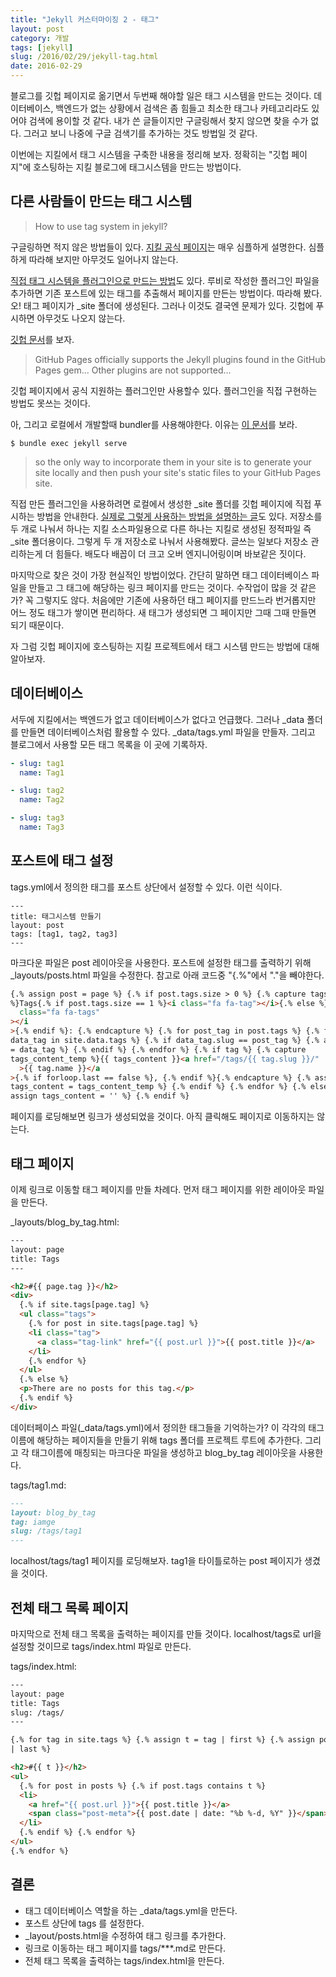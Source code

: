 ```yaml
---
title: "Jekyll 커스터마이징 2 - 태그"
layout: post
category: 개발
tags: [jekyll]
slug: /2016/02/29/jekyll-tag.html
date: 2016-02-29
---
```


블로그를 깃헙 페이지로 옮기면서 두번째 해야할 일은 태그 시스템을 만드는 것이다.
데이터베이스, 백엔드가 없는 상황에서 검색은 좀 힘들고 최소한 태그나 카테고리라도 있어야
검색에 용이할 것 같다. 내가 쓴 글들이지만 구글링해서 찾지 않으면 찾을 수가 없다.
그러고 보니 나중에 구글 검색기를 추가하는 것도 방법일 것 같다.

이번에는 지킬에서 태그 시스템을 구축한 내용을 정리해 보자.
정확히는 "깃헙 페이지"에 호스팅하는 지킬 블로그에 태그시스템을 만드는 방법이다.

## 다른 사람들이 만드는 태그 시스템

> How to use tag system in jekyll?

구글링하면 적지 않은 방법들이 있다.
[지킬 공식 페이지](https://jekyllrb.com/docs/plugins/#tags)는 매우 심플하게 설명한다.
심플하게 따라해 보지만 아무것도 일어나지 않는다.

[직접 태그 시스템을 플러그인으로 만드는 방법](http://charliepark.org/tags-in-jekyll/)도 있다.
루비로 작성한 플러그인 파일을 추가하면 기존 포스트에 있는 태그를 추출해서 페이지를 만든는 방법이다.
따라해 봤다. 오! 태그 페이지가 \_site 폴더에 생성된다.
그러나 이것도 결국엔 문제가 있다.
깃헙에 푸시하면 아무것도 나오지 않는다.

[깃헙 문서](https://help.github.com/articles/adding-jekyll-plugins-to-a-github-pages-site/)를 보자.

> GitHub Pages officially supports the Jekyll plugins found in the GitHub Pages gem...
> Other plugins are not supported...

깃헙 페이지에서 공식 지원하는 플러그인만 사용할수 있다.
플러그인을 직접 구현하는 방법도 못쓰는 것이다.

아, 그리고 로컬에서 개발할때 bundler를 사용해야한다.
이유는 [이 문서](https://help.github.com/articles/setting-up-your-pages-site-locally-with-jekyll/)를 보라.

```
$ bundle exec jekyll serve
```

> so the only way to incorporate them in your site is
> to generate your site locally and then push your site's static files to your GitHub Pages site.

직접 만든 플러그인을 사용하려면 로컬에서 생성한 \_site 폴더를 깃헙 페이지에 직접 푸시하는 방법을 안내한다.
[실제로 그렇게 사용하는 방법을 설명하는 글](http://charliepark.org/jekyll-with-plugins/)도 있다.
저장소를 두 개로 나눠서 하나는 지킬 소스파일용으로 다른 하나는 지킬로 생성된 정적파일 즉 \_site 폴더용이다.
그렇게 두 개 저장소로 나눠서 사용해봤다. 글쓰는 일보다 저장소 관리하는게 더 힘들다.
배도다 배꼽이 더 크고 오버 엔지니어링이며 바보같은 짓이다.

마지막으로 찾은 것이 가장 현실적인 방법이었다. 간단히 말하면 태그 데이터베이스 파일을 만들고
그 태그에 해당하는 링크 페이지를 만드는 것이다. 수작업이 많을 것 같은가? 꼭 그렇지도 않다.
처음에만 기존에 사용하던 태그 페이지를 만드느라 번거롭지만 어느 정도 태그가 쌓이면 편리하다.
새 태그가 생성되면 그 페이지만 그때 그때 만들면 되기 때문이다.

자 그럼 깃헙 페이지에 호스팅하는 지킬 프로젝트에서 태그 시스템 만드는 방법에 대해 알아보자.

## 데이터베이스

서두에 지킬에서는 백엔드가 없고 데이터베이스가 없다고 언급했다.
그러나 \_data 폴더를 만들면 데이터베이스처럼 활용할 수 있다.
\_data/tags.yml 파일을 만들자. 그리고 블로그에서 사용할 모든 태그 목록을 이 곳에 기록하자.

```yml
- slug: tag1
  name: Tag1

- slug: tag2
  name: Tag2

- slug: tag3
  name: Tag3
```

## 포스트에 태그 설정

tags.yml에서 정의한 태그를 포스트 상단에서 설정할 수 있다. 이런 식이다.

```
---
title: 태그시스템 만들기
layout: post
tags: [tag1, tag2, tag3]
---
```

마크다운 파일은 post 레이아웃을 사용한다.
포스트에 설정한 태그를 출력하기 위해 \_layouts/posts.html 파일을 수정한다.
참고로 아래 코드중 "{.%"에서 "."을 빼야한다.

```html
{.% assign post = page %} {.% if post.tags.size > 0 %} {.% capture tags_content
%}Tags{.% if post.tags.size == 1 %}<i class="fa fa-tag"></i>{.% else %}<i
  class="fa fa-tags"
></i
>{.% endif %}: {.% endcapture %} {.% for post_tag in post.tags %} {.% for
data_tag in site.data.tags %} {.% if data_tag.slug == post_tag %} {.% assign tag
= data_tag %} {.% endif %} {.% endfor %} {.% if tag %} {.% capture
tags_content_temp %}{{ tags_content }}<a href="/tags/{{ tag.slug }}/"
  >{{ tag.name }}</a
>{.% if forloop.last == false %}, {.% endif %}{.% endcapture %} {.% assign
tags_content = tags_content_temp %} {.% endif %} {.% endfor %} {.% else %} {.%
assign tags_content = '' %} {.% endif %}
```

페이지를 로딩해보면 링크가 생성되었을 것이다. 아직 클릭해도 페이지로 이동하지는 않는다.

## 태그 페이지

이제 링크로 이동할 태그 페이지를 만들 차례다. 먼저 태그 페이지를 위한 레이아웃 파일을 만든다.

\_layouts/blog_by_tag.html:

```html
---
layout: page
title: Tags
---

<h2>#{{ page.tag }}</h2>
<div>
  {.% if site.tags[page.tag] %}
  <ul class="tags">
    {.% for post in site.tags[page.tag] %}
    <li class="tag">
      <a class="tag-link" href="{{ post.url }}">{{ post.title }}</a>
    </li>
    {.% endfor %}
  </ul>
  {.% else %}
  <p>There are no posts for this tag.</p>
  {.% endif %}
</div>
```

데이터페이스 파일(\_data/tags.yml)에서 정의한 태그들을 기억하는가?
이 각각의 태그 이름에 해당하는 페이지들을 만들기 위해 tags 폴더를 프로젝트 루트에 추가한다.
그리고 각 태그이름에 매칭되는 마크다운 파일을 생성하고 blog_by_tag 레이아웃을 사용한다.

tags/tag1.md:

```markdown
---
layout: blog_by_tag
tag: iamge
slug: /tags/tag1
---
```

localhost/tags/tag1 페이지를 로딩해보자. tag1을 타이틀로하는 post 페이지가 생겼을 것이다.

## 전체 태그 목록 페이지

마지막으로 전체 태그 목록을 출력하는 페이지를 만들 것이다.
localhost/tags로 url을 설정할 것이므로 tags/index.html 파일로 만든다.

tags/index.html:

```html
---
layout: page
title: Tags
slug: /tags/
---

{.% for tag in site.tags %} {.% assign t = tag | first %} {.% assign posts = tag
| last %}

<h2>#{{ t }}</h2>
<ul>
  {.% for post in posts %} {.% if post.tags contains t %}
  <li>
    <a href="{{ post.url }}">{{ post.title }}</a>
    <span class="post-meta">{{ post.date | date: "%b %-d, %Y" }}</span>
  </li>
  {.% endif %} {.% endfor %}
</ul>
{.% endfor %}
```

## 결론

- 태그 데이터베이스 역할을 하는 \_data/tags.yml을 만든다.
- 포스트 상단에 tags 를 설정한다.
- \_layout/posts.html을 수정하여 태그 링크를 추가한다.
- 링크로 이동하는 태그 페이지를 tags/\*\*\*.md로 만든다.
- 전체 태그 목록을 출력하는 tags/index.html을 만든다.
